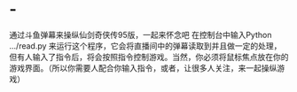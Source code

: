 # -
通过斗鱼弹幕来操纵仙剑奇侠传95版，一起来怀念吧
在控制台中输入Python .../read.py 来运行这个程序，它会将直播间中的弹幕读取到并且做一定的处理，但有人输入了指令后，将会按照指令控制游戏。当然，你必须将鼠标焦点放在你的游戏界面。（所以你需要人配合你输入指令，或者，让很多人关注，来一起操纵游戏）
